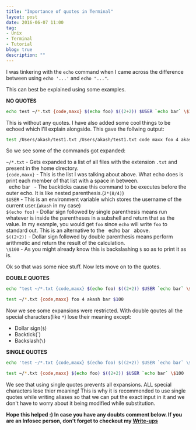 ```yaml
---
title: "Importance of quotes in Terminal"
layout: post
date: 2016-06-07 11:00
tag:
- Unix
- Terminal
- Tutorial
blog: true
description: ""
---
```


I was tinkering with the `echo` command when I came across the difference between using `echo '...'` and `echo "..."`.

This can best be explained using some examples.

**NO QUOTES**

```bash
echo test ~/*.txt {code,maxx} $(echo foo) $((2+2)) $USER `echo bar` \$100
```

This is without any quotes. I have also added some cool things to be echoed which I'll explain alongside. This gave the follwing output:

```bash
test /Users/akash/test1.txt /Users/akash/test1.txt code maxx foo 4 akash bar
```
So we see some of the commands got expanded:

`~/*.txt` - Gets expanded to a list of all files with the extension `.txt` and present in the home directory.<br>
`{code,maxx}` - This is the list I was talking about above. What echo does is print each member of that list with a space in between.<br>
` `echo bar` ` - The backticks cause this command to be executes before the outer echo. It is like nested parenthesis.(`2*(8/4)`)<br>
`$USER` - This is an environment variable which stores the username of the current user.(`akash` in my case)<br>
`$(echo foo)` - Dollar sign followed by single parenthesis means run whatever is inside the parentheses in a subshell and return that as the value. In my example, you would get `foo` since `echo` will write `foo` to standard out. This is an alternative to the ` `echo bar` ` above.<br>
`$((2+2))` - Dollar sign followed by double parenthesis means perform arithmetic and return the result of the calculation.<br>
`\$100` - As you might already know this is backslashing `$` so as to print it as is.

Ok so that was some nice stuff. Now lets move on to the quotes.

**DOUBLE QUOTES**

```bash
echo "test ~/*.txt {code,maxx} $(echo foo) $((2+2)) $USER `echo bar` \$100"
```
```bash
test ~/*.txt {code,maxx} foo 4 akash bar $100
```

Now we see some expansions were restricted. With double qoutes all the special characters(like `*`) lose their meaning except:

- Dollar sign(`$`)
- Backtick(`)
- Backslash(`\`)

**SINGLE QUOTES**

```bash
echo 'test ~/*.txt {code,maxx} $(echo foo) $((2+2)) $USER `echo bar` \$100'
```
```bash
test ~/*.txt {code,maxx} $(echo foo) $((2+2)) $USER `echo bar` \$100
```

We see that using single quotes prevents all expansions. ALL special characters lose thier meaning! This is why it is recommended to use single quotes while writing aliases so that we can put the exact input in it and we don't have to worry about it being modified while substitution.

**Hope this helped :) In case you have any doubts comment below. If you are an Infosec person, don't forget to checkout my [Write-ups](../../writeups)**
